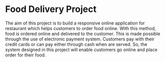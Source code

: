 # Food Delivery Project

The aim of this project is to build a responsive online application for restaurant which helps customers to order food online. With this method, food is ordered online and delivered to the customer. This is made possible through the use of electronic payment system. Customers pay with their credit cards or can pay either through cash when are served. So, the system designed in this project will enable customers go online and place order for their food. 
